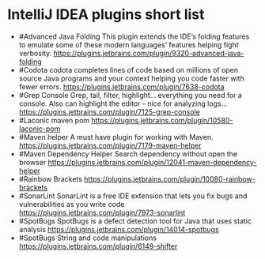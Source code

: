 # IntelliJ IDEA plugins short list



- #Advanced Java Folding
This plugin extends the IDE’s folding features to emulate some of these modern languages’ features helping fight verbosity.
https://plugins.jetbrains.com/plugin/9320-advanced-java-folding
- #Codota 
codota completes lines of code based on millions of open source Java programs and your context helping you code faster with fewer errors. 
https://plugins.jetbrains.com/plugin/7638-codota
- #Grep Console
Grep, tail, filter, highlight... everything you need for a console. Also can highlight the editor - nice for analyzing logs...
https://plugins.jetbrains.com/plugin/7125-grep-console
- #Laconic maven pom
https://plugins.jetbrains.com/plugin/10580-laconic-pom
- #Maven helper
A must have plugin for working with Maven.
https://plugins.jetbrains.com/plugin/7179-maven-helper
- #Maven Dependency Helper
Search dependency without open the browser
https://plugins.jetbrains.com/plugin/12041-maven-dependency-helper
- #Rainbow Brackets
https://plugins.jetbrains.com/plugin/10080-rainbow-brackets
- #SonarLint
SonarLint is a free IDE extension that lets you fix bugs and vulnerabilities as you write code
https://plugins.jetbrains.com/plugin/7973-sonarlint
- #SpotBugs
SpotBugs is a defect detection tool for Java that uses static analysis
https://plugins.jetbrains.com/plugin/14014-spotbugs
- #SpotBugs
String and code manipulations
https://plugins.jetbrains.com/plugin/6149-shifter
